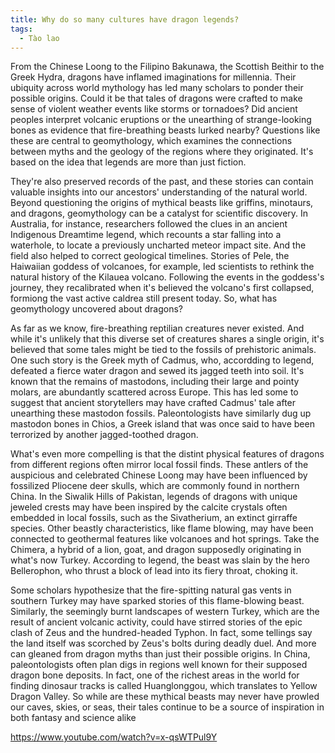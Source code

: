 ```yaml
---
title: Why do so many cultures have dragon legends?
tags:
  - Tào lao
---
```


From the Chinese Loong to the Filipino Bakunawa, the Scottish Beithir to the Greek Hydra, dragons have inflamed imaginations for millennia. Their ubiquity across world mythology has led many scholars to ponder their possible origins. Could it be that tales of dragons were crafted to make sense of violent weather events like storms or tornadoes? Did ancient peoples interpret volcanic eruptions or the unearthing of strange-looking bones as evidence that fire-breathing beasts lurked nearby? Questions like these are central to geomythology, which examines the connections between myths and the geology of the regions where they originated. It's based on the idea that legends are more than just fiction.

They're also preserved records of the past, and these stories can contain valuable insights into our ancestors' understanding of the natural world. Beyond questioning the origins of mythical beasts like griffins, minotaurs, and dragons, geomythology can be a catalyst for scientific discovery. In Australia, for instance, researchers followed the clues in an ancient Indigenous Dreamtime legend, which recounts a star falling into a waterhole, to locate a previously uncharted meteor impact site. And the field also helped to correct geological timelines. Stories of Pele, the Haiwaiian goddess of volcanoes, for example, led scientists to rethink the natural history of the Kilauea volcano. Following the events in the goddess's journey, they recalibrated when it's believed the volcano's first collapsed, formiong the vast active caldrea still present today. So, what has geomythology uncovered about dragons?

As far as we know, fire-breathing reptilian creatures never existed. And while it's unlikely that this diverse set of creatures shares a single origin, it's believed that some tales might be tied to the fossils of prehistoric animals. One such story is the Greek myth of Cadmus, who, accordding to legend, defeated a fierce water dragon and sewed its jagged teeth into soil. It's known that the remains of mastodons, including their large and pointy molars, are abundantly scattered across Europe. This has led some to suggest that ancient storytellers may have crafted Cadmus' tale after unearthing these mastodon fossils. Paleontologists have similarly dug up mastodon bones in Chios, a Greek island that was once said to have been terrorized by another jagged-toothed dragon.

What's even more compelling is that the distint physical features of dragons from different regions often mirror local fossil finds. These antlers of the auspicious and celebrated Chinese Loong may have been influenced by fossilized Pliocene deer skulls, which are commonly found in northern China. In the Siwalik Hills of Pakistan, legends of dragons with unique jeweled crests may have been inspired by the calcite crystals often embedded in local fossils, such as the Sivatherium, an extinct girraffe species. Other beastly characteristics, like flame blowing, may have been connected to geothermal features like volcanoes and hot springs. Take the Chimera, a hybrid of a lion, goat, and dragon supposedly originating in what's now Turkey. According to legend, the beast was slain by the hero Bellerophon, who thrust a block of lead into its fiery throat, choking it.

Some scholars hypothesize that the fire-spitting natural gas vents in southern Turkey may have sparked stories of this flame-blowing beast. Similarly, the seemingly burnt landscapes of western Turkey, which are the result of ancient volcanic activity, could have stirred stories of the epic clash of Zeus and the hundred-headed Typhon. In fact, some tellings say the land itself was scorched by Zeus's bolts during deadly duel. And more can gleaned from dragon myths than just their possible origins. In China, paleontologists often plan digs in regions well known for their supposed dragon bone deposits. In fact, one of the richest areas in the world for finding dinosaur tracks is called Huanglonggou, which translates to Yellow Dragon Valley. So while are these mythical beasts may never have prowled our caves, skies, or seas, their tales continue to be a source of inspiration in both fantasy and science alike

https://www.youtube.com/watch?v=x-qsWTPul9Y
